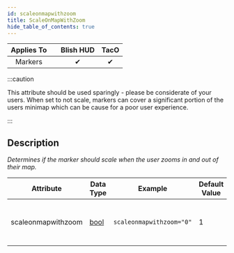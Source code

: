 ```yaml
---
id: scaleonmapwithzoom
title: ScaleOnMapWithZoom
hide_table_of_contents: true
---
```


| Applies To | | Blish HUD | TacO |
|-|-|-|-|
| <center>Markers</center> | | <center>✔</center> | <center>✔</center> |

:::caution

This attribute should be used sparingly - please be considerate of your users.  When set to not scale, markers can cover a significant portion of the users minimap which can be cause for a poor user experience.

:::

## Description

*Determines if the marker should scale when the user zooms in and out of their map.*

| Attribute | Data Type | Example | Default Value | Description |
|-|-|-|-|-|
| scaleonmapwithzoom | [bool](../datatypes/bool) | `scaleonmapwithzoom="0"` | 1 | If the marker will scale when the map is zoomed. |